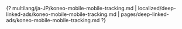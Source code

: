 {? multilang/ja-JP/koneo-mobile-mobile-tracking.md | localized/deep-linked-ads/koneo-mobile-mobile-tracking.md | pages/deep-linked-ads/koneo-mobile-mobile-tracking.md ?}
